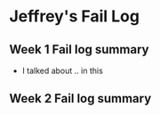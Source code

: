 # Jeffrey's Fail Log

## Week 1 Fail log summary
- I talked about .. in this

## Week 2 Fail log summary
